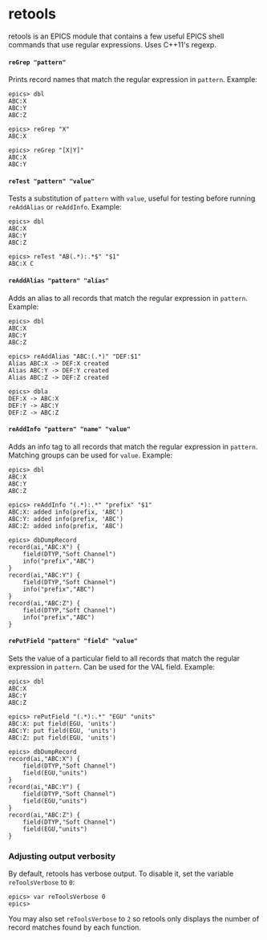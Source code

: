 retools
=======

retools is an EPICS module that contains a few useful EPICS shell commands
that use regular expressions. Uses C++11's regexp.

#### `reGrep "pattern"`

Prints record names that match the regular expression in `pattern`.
Example:

    epics> dbl
    ABC:X
    ABC:Y
    ABC:Z

    epics> reGrep "X"
    ABC:X

    epics> reGrep "[X|Y]"
    ABC:X
    ABC:Y

#### `reTest "pattern" "value"`

Tests a substitution of `pattern` with `value`, useful for testing before
running `reAddAlias` or `reAddInfo`.
Example:

    epics> dbl
    ABC:X
    ABC:Y
    ABC:Z

    epics> reTest "AB(.*):.*$" "$1"
    ABC:X C

#### `reAddAlias "pattern" "alias"`

Adds an alias to all records that match the regular expression in `pattern`.
Example:

    epics> dbl
    ABC:X
    ABC:Y
    ABC:Z

    epics> reAddAlias "ABC:(.*)" "DEF:$1"
    Alias ABC:X -> DEF:X created
    Alias ABC:Y -> DEF:Y created
    Alias ABC:Z -> DEF:Z created

    epics> dbla
    DEF:X -> ABC:X
    DEF:Y -> ABC:Y
    DEF:Z -> ABC:Z

#### `reAddInfo "pattern" "name" "value"`

Adds an info tag to all records that match the regular expression in `pattern`.
Matching groups can be used for `value`. Example:

    epics> dbl
    ABC:X
    ABC:Y
    ABC:Z

    epics> reAddInfo "(.*):.*" "prefix" "$1"
    ABC:X: added info(prefix, 'ABC')
    ABC:Y: added info(prefix, 'ABC')
    ABC:Z: added info(prefix, 'ABC')

    epics> dbDumpRecord
    record(ai,"ABC:X") {
        field(DTYP,"Soft Channel")
        info("prefix","ABC")
    }
    record(ai,"ABC:Y") {
        field(DTYP,"Soft Channel")
        info("prefix","ABC")
    }
    record(ai,"ABC:Z") {
        field(DTYP,"Soft Channel")
        info("prefix","ABC")
    }

#### `rePutField "pattern" "field" "value"`

Sets the value of a particular field to all records that match the regular expression in `pattern`.
Can be used for the VAL field. Example:

    epics> dbl
    ABC:X
    ABC:Y
    ABC:Z

    epics> rePutField "(.*):.*" "EGU" "units"
    ABC:X: put field(EGU, 'units')
    ABC:Y: put field(EGU, 'units')
    ABC:Z: put field(EGU, 'units')

    epics> dbDumpRecord
    record(ai,"ABC:X") {
        field(DTYP,"Soft Channel")
        field(EGU,"units")
    }
    record(ai,"ABC:Y") {
        field(DTYP,"Soft Channel")
        field(EGU,"units")
    }
    record(ai,"ABC:Z") {
        field(DTYP,"Soft Channel")
        field(EGU,"units")
    }

### Adjusting output verbosity

By default, retools has verbose output. To disable it, set the variable
`reToolsVerbose` to `0`:

    epics> var reToolsVerbose 0
    epics>

You may also set `reToolsVerbose` to `2` so retools only displays the number of record matches found by each function.
